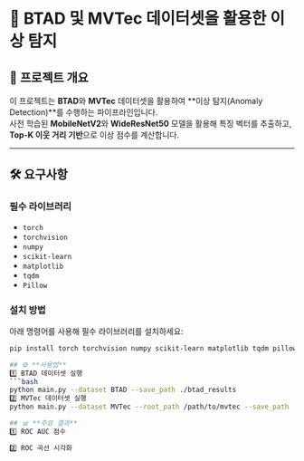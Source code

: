 # 🚀 **BTAD 및 MVTec 데이터셋을 활용한 이상 탐지**

## 📖 **프로젝트 개요**
이 프로젝트는 **BTAD**와 **MVTec** 데이터셋을 활용하여 **이상 탐지(Anomaly Detection)**를 수행하는 파이프라인입니다.  
사전 학습된 **MobileNetV2**와 **WideResNet50** 모델을 활용해 특징 벡터를 추출하고, **Top-K 이웃 거리 기반**으로 이상 점수를 계산합니다.

---

## 🛠️ **요구사항**
### **필수 라이브러리**
- `torch`
- `torchvision`
- `numpy`
- `scikit-learn`
- `matplotlib`
- `tqdm`
- `Pillow`

### **설치 방법**
아래 명령어를 사용해 필수 라이브러리를 설치하세요:
```bash
pip install torch torchvision numpy scikit-learn matplotlib tqdm pillow

## ⚙️ **사용법**
1️⃣ BTAD 데이터셋 실행
```bash
python main.py --dataset BTAD --save_path ./btad_results
2️⃣ MVTec 데이터셋 실행
python main.py --dataset MVTec --root_path /path/to/mvtec --save_path ./mvtec_results

## 📊 **주요 결과**
1️⃣ ROC AUC 점수

2️⃣ ROC 곡선 시각화
